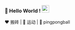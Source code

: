 
### 👋 Hello World !  <img src="https://github.com/TheDudeThatCode/TheDudeThatCode/blob/master/Assets/Earth.gif" width="24px">
  
:heart: 搬砖 | :black_heart: 运动 | :blue_heart: pingpongball

<!-- 
----

 <h4 align="center"><img src="https://media.giphy.com/media/VgCDAzcKvsR6OM0uWg/giphy.gif" width="50"> 我的技能 </h4>

<p align="center"><img src="https://github-readme-stats.vercel.app/api/top-langs/?username=Passion-Logan&langs_count=10&theme=tokyonight&layout=compact" /></p>

<h4 align="center"> 统计 :tongue: </h4>

<p align="center"><img src="https://github-readme-stats.vercel.app/api?username=Passion-Logan&show_icons=true&theme=synthwave" /></p>



-------
  -->

<!--
[![Top Langs](https://github-readme-stats.vercel.app/api/top-langs/?username=Passion-Logan)](https://github.com/anuraghazra/github-readme-stats)
### Hi there 👋
**Passion-Logan/Passion-Logan** is a ✨ _special_ ✨ repository because its `README.md` (this file) appears on your GitHub profile.

![Prify Philip's GitHub Stats](https://github-readme-stats.vercel.app/api?username=Passion-Logan&hide=["stars"]&show_icons=true)

Here are some ideas to get you started:

- 🔭 I’m currently working on ...
- 🌱 I’m currently learning ...
- 👯 I’m looking to collaborate on ...
- 🤔 I’m looking for help with ...
- 💬 Ask me about ...
- 📫 How to reach me: ...
- 😄 Pronouns: ...
- ⚡ Fun fact: ...
-->
